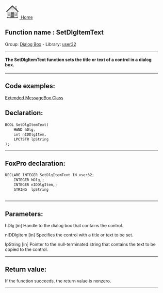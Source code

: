 [<img src="../../images/home.png"> Home ](https://github.com/VFPX/Win32API)  

## Function name : SetDlgItemText
Group: [Dialog Box](../../functions_group.md#Dialog_Box)  -  Library: [user32](../../../libraries.md#user32)  
***  


#### The SetDlgItemText function sets the title or text of a control in a dialog box. 
***  


## Code examples:
[Extended MessageBox Class](../../samples/sample_418.md)  

## Declaration:
```foxpro  
BOOL SetDlgItemText(
	HWND hDlg,
	int nIDDlgItem,
	LPCTSTR lpString
);  
```  
***  


## FoxPro declaration:
```foxpro  
DECLARE INTEGER SetDlgItemText IN user32;
	INTEGER hDlg,;
	INTEGER nIDDlgItem,;
	STRING  lpString
  
```  
***  


## Parameters:
hDlg
[in] Handle to the dialog box that contains the control. 

nIDDlgItem
[in] Specifies the control with a title or text to be set. 

lpString
[in] Pointer to the null-terminated string that contains the text to be copied to the control.   
***  


## Return value:
If the function succeeds, the return value is nonzero.  
***  

